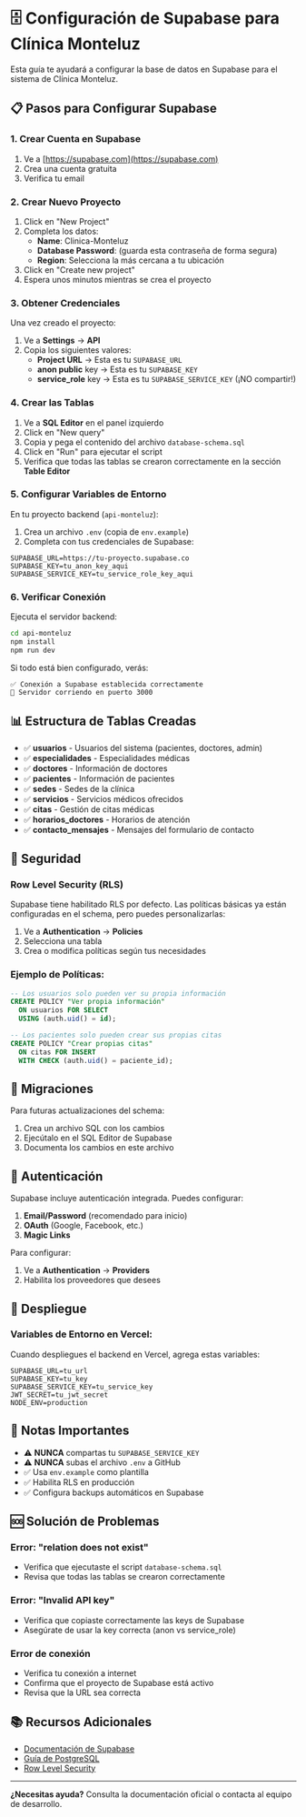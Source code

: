 # 🗄️ Configuración de Supabase para Clínica Monteluz

Esta guía te ayudará a configurar la base de datos en Supabase para el sistema de Clínica Monteluz.

## 📋 Pasos para Configurar Supabase

### 1. Crear Cuenta en Supabase

1. Ve a [https://supabase.com](https://supabase.com)
2. Crea una cuenta gratuita
3. Verifica tu email

### 2. Crear Nuevo Proyecto

1. Click en "New Project"
2. Completa los datos:
   - **Name**: Clinica-Monteluz
   - **Database Password**: (guarda esta contraseña de forma segura)
   - **Region**: Selecciona la más cercana a tu ubicación
3. Click en "Create new project"
4. Espera unos minutos mientras se crea el proyecto

### 3. Obtener Credenciales

Una vez creado el proyecto:

1. Ve a **Settings** → **API**
2. Copia los siguientes valores:
   - **Project URL** → Esta es tu `SUPABASE_URL`
   - **anon public** key → Esta es tu `SUPABASE_KEY`
   - **service_role** key → Esta es tu `SUPABASE_SERVICE_KEY` (¡NO compartir!)

### 4. Crear las Tablas

1. Ve a **SQL Editor** en el panel izquierdo
2. Click en "New query"
3. Copia y pega el contenido del archivo `database-schema.sql`
4. Click en "Run" para ejecutar el script
5. Verifica que todas las tablas se crearon correctamente en la sección **Table Editor**

### 5. Configurar Variables de Entorno

En tu proyecto backend (`api-monteluz`):

1. Crea un archivo `.env` (copia de `env.example`)
2. Completa con tus credenciales de Supabase:

```env
SUPABASE_URL=https://tu-proyecto.supabase.co
SUPABASE_KEY=tu_anon_key_aqui
SUPABASE_SERVICE_KEY=tu_service_role_key_aqui
```

### 6. Verificar Conexión

Ejecuta el servidor backend:

```bash
cd api-monteluz
npm install
npm run dev
```

Si todo está bien configurado, verás:
```
✅ Conexión a Supabase establecida correctamente
🚀 Servidor corriendo en puerto 3000
```

## 📊 Estructura de Tablas Creadas

- ✅ **usuarios** - Usuarios del sistema (pacientes, doctores, admin)
- ✅ **especialidades** - Especialidades médicas
- ✅ **doctores** - Información de doctores
- ✅ **pacientes** - Información de pacientes
- ✅ **sedes** - Sedes de la clínica
- ✅ **servicios** - Servicios médicos ofrecidos
- ✅ **citas** - Gestión de citas médicas
- ✅ **horarios_doctores** - Horarios de atención
- ✅ **contacto_mensajes** - Mensajes del formulario de contacto

## 🔐 Seguridad

### Row Level Security (RLS)

Supabase tiene habilitado RLS por defecto. Las políticas básicas ya están configuradas en el schema, pero puedes personalizarlas:

1. Ve a **Authentication** → **Policies**
2. Selecciona una tabla
3. Crea o modifica políticas según tus necesidades

### Ejemplo de Políticas:

```sql
-- Los usuarios solo pueden ver su propia información
CREATE POLICY "Ver propia información"
  ON usuarios FOR SELECT
  USING (auth.uid() = id);

-- Los pacientes solo pueden crear sus propias citas
CREATE POLICY "Crear propias citas"
  ON citas FOR INSERT
  WITH CHECK (auth.uid() = paciente_id);
```

## 🔄 Migraciones

Para futuras actualizaciones del schema:

1. Crea un archivo SQL con los cambios
2. Ejecútalo en el SQL Editor de Supabase
3. Documenta los cambios en este archivo

## 📱 Autenticación

Supabase incluye autenticación integrada. Puedes configurar:

1. **Email/Password** (recomendado para inicio)
2. **OAuth** (Google, Facebook, etc.)
3. **Magic Links**

Para configurar:
1. Ve a **Authentication** → **Providers**
2. Habilita los proveedores que desees

## 🚀 Despliegue

### Variables de Entorno en Vercel:

Cuando despliegues el backend en Vercel, agrega estas variables:

```
SUPABASE_URL=tu_url
SUPABASE_KEY=tu_key
SUPABASE_SERVICE_KEY=tu_service_key
JWT_SECRET=tu_jwt_secret
NODE_ENV=production
```

## 📝 Notas Importantes

- ⚠️ **NUNCA** compartas tu `SUPABASE_SERVICE_KEY`
- ⚠️ **NUNCA** subas el archivo `.env` a GitHub
- ✅ Usa `env.example` como plantilla
- ✅ Habilita RLS en producción
- ✅ Configura backups automáticos en Supabase

## 🆘 Solución de Problemas

### Error: "relation does not exist"
- Verifica que ejecutaste el script `database-schema.sql`
- Revisa que todas las tablas se crearon correctamente

### Error: "Invalid API key"
- Verifica que copiaste correctamente las keys de Supabase
- Asegúrate de usar la key correcta (anon vs service_role)

### Error de conexión
- Verifica tu conexión a internet
- Confirma que el proyecto de Supabase está activo
- Revisa que la URL sea correcta

## 📚 Recursos Adicionales

- [Documentación de Supabase](https://supabase.com/docs)
- [Guía de PostgreSQL](https://www.postgresql.org/docs/)
- [Row Level Security](https://supabase.com/docs/guides/auth/row-level-security)

---

**¿Necesitas ayuda?** Consulta la documentación oficial o contacta al equipo de desarrollo.





